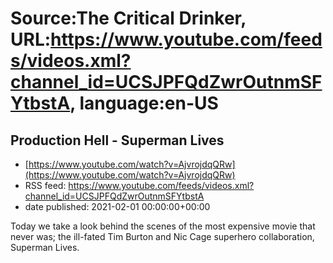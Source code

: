 # Source:The Critical Drinker, URL:https://www.youtube.com/feeds/videos.xml?channel_id=UCSJPFQdZwrOutnmSFYtbstA, language:en-US

## Production Hell - Superman Lives
 - [https://www.youtube.com/watch?v=AjvrojdqQRw](https://www.youtube.com/watch?v=AjvrojdqQRw)
 - RSS feed: https://www.youtube.com/feeds/videos.xml?channel_id=UCSJPFQdZwrOutnmSFYtbstA
 - date published: 2021-02-01 00:00:00+00:00

Today we take a look behind the scenes of the most expensive movie that never was; the ill-fated Tim Burton and Nic Cage superhero collaboration, Superman Lives.

